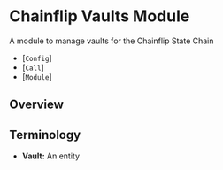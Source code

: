 # Chainflip Vaults Module

A module to manage vaults for the Chainflip State Chain

- [`Config`]
- [`Call`]
- [`Module`]

## Overview

## Terminology

- **Vault:** An entity
